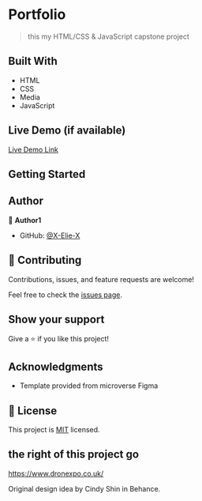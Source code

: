 # Portfolio

> this my HTML/CSS & JavaScript capstone project

## Built With

- HTML
- CSS
- Media
- JavaScript

## Live Demo (if available)

[Live Demo Link](https://x-elie-x.github.io/)

## Getting Started

## Author

👤 **Author1**

- GitHub: [@X-Elie-X](https://github.com/X-Elie-X)

## 🤝 Contributing

Contributions, issues, and feature requests are welcome!

Feel free to check the [issues page](../../issues/).

## Show your support

Give a ⭐️ if you like this project!

## Acknowledgments

- Template provided from microverse Figma

## 📝 License

This project is [MIT](./MIT.md) licensed.

## the right of this project go

https://www.dronexpo.co.uk/

Original design idea by Cindy Shin in Behance.
